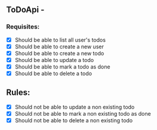 ## ToDoApi -

### Requisites:

- [x] Should be able to list all user's todos
- [x] Should be able to create a new user
- [x] Should be able to create a new todo
- [x] Should be able to update a todo
- [x] Should be able to mark a todo as done
- [x] Should be able to delete a todo

## Rules:

- [x] Should not be able to update a non existing todo
- [x] Should not be able to mark a non existing todo as done
- [x] Should not be able to delete a non existing todo
